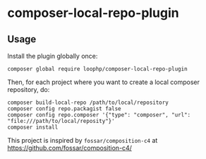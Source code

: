 # composer-local-repo-plugin

## Usage

Install the plugin globally once:

```
composer global require loophp/composer-local-repo-plugin
```

Then, for each project where you want to create a local composer repository, do:

```
composer build-local-repo /path/to/local/repository
composer config repo.packagist false
composer config repo.composer '{"type": "composer", "url": "file:///path/to/local/reposity"}'
composer install
```

This project is inspired by `fossar/composition-c4` at https://github.com/fossar/composition-c4/
